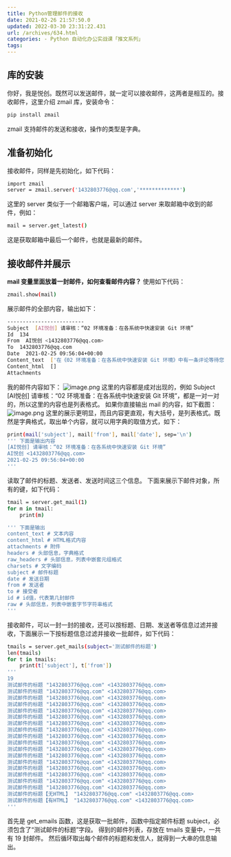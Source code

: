 ```yaml
---
title: Python管理邮件的接收
date: 2021-02-26 21:57:50.0
updated: 2022-03-30 23:31:22.431
url: /archives/634.html
categories: - Python 自动化办公实战课「推文系列」
tags: 
---
```




## 库的安装

你好，我是悦创。既然可以发送邮件，就一定可以接收邮件，这两者是相互的。接收邮件，这里介绍 zmail 库，安装命令：

```bash
pip install zmail
```

zmail 支持邮件的发送和接收，操作的类型是字典。

## 准备初始化

接收邮件，同样是先初始化，如下代码：

```bash
import zmail
server = zmail.server('1432803776@qq.com','*************')
```

这里的 server 类似于一个邮箱客户端，可以通过 server 来取邮箱中收到的邮件，例如：

```bash
mail = server.get_latest()
```

这是获取邮箱中最后一个邮件，也就是最新的邮件。

## 接收邮件并展示

**mail 变量里面放着一封邮件，如何查看邮件内容？** 使用如下代码：

```bash
zmail.show(mail)
```

展示邮件的全部内容，输出如下：

```bash
-------------------------
Subject  [AI悦创] 请审核：“02 环境准备：在各系统中快速安装 Git 环境”
Id  134
From  AI悦创 <1432803776@qq.com>
To  1432803776@qq.com
Date  2021-02-25 09:56:04+00:00
Content_text  ['在《02 环境准备：在各系统中快速安装 Git 环境》中有一条评论等待您的审核\r\nhttps://www.bornforthis.cn/1514.html\r\n\r\n作者：22（IP地址：121.205.195.226，226.195.205.121.broad.pt.fj.dynamic.163data.com.cn）\r\n电子邮箱：2273947745@qq.com\r\nURL：http://2\r\n评论：\r\n11\r\n\r\n批准：https://www.bornforthis.cn/wp-admin/comment.php?action=approve&c=195#wpbody-content\r\n移至回收站：https://www.bornforthis.cn/wp-admin/comment.php?action=trash&c=195#wpbody-content\r\n标记为垃圾评论：https://www.bornforthis.cn/wp-admin/comment.php?action=spam&c=195#wpbody-content\r\n当前有1条评论等待审核。请移步审核页面来查看：\r\nhttps://www.bornforthis.cn/wp-admin/edit-comments.php?comment_status=moderated#wpbody-content\r\n']
Content_html  []
Attachments  
```

我的邮件内容如下： ![image.png](https://img-blog.csdnimg.cn/img_convert/db2db3af7726860cfb98f17f23d55fc9.png) 这里的内容都是成对出现的，例如 Subject \[AI悦创\] 请审核：“02 环境准备：在各系统中快速安装 Git 环境”，都是一对一对的，所以这里的内容也是列表格式。 如果你直接输出 mail 的内容，如下截图： ![image.png](https://img-blog.csdnimg.cn/img_convert/a1eedcb0b722491f40a40924b36897e2.png) 这里的展示更明显，而且内容更直观，有大括号，是列表格式。既然是字典格式，取出单个内容，就可以用字典的取值方式，如下：

```bash
print(mail['subject'], mail['from'], mail['date'], sep='\n')
''' 下面是输出内容
[AI悦创] 请审核：“02 环境准备：在各系统中快速安装 Git 环境”
AI悦创 <1432803776@qq.com>
2021-02-25 09:56:04+00:00
'''
```

读取了邮件的标题、发送者、发送时间这三个信息。 下面来展示下邮件对象，所有的键，如下代码：

```bash
tmail = server.get_mail(1)
for m in tmail:
    print(m)

''' 下面是输出
content_text # 文本内容
content_html # HTML格式内容
attachments # 附件
headers # 头部信息，字典格式
raw_headers # 头部信息，列表中嵌套元组格式
charsets # 文字编码
subject # 邮件标题
date # 发送日期
from # 发送者
to # 接受者
id # id值，代表第几封邮件
raw # 头部信息，列表中嵌套字节字符串格式
'''
```

接收邮件，可以一封一封的接收，还可以按标题、日期、发送者等信息过滤并接收，下面展示一下按标题信息过滤并接收一批邮件，如下代码：

```bash
tmails = server.get_mails(subject='测试邮件的标题')
len(tmails)
for t in tmails:
    print(t['subject'], t['from'])
'''
19
测试邮件的标题 "1432803776@qq.com" <1432803776@qq.com>
测试邮件的标题 "1432803776@qq.com" <1432803776@qq.com>
测试邮件的标题 "1432803776@qq.com" <1432803776@qq.com>
测试邮件的标题 "1432803776@qq.com" <1432803776@qq.com>
测试邮件的标题 "1432803776@qq.com" <1432803776@qq.com>
测试邮件的标题 "1432803776@qq.com" <1432803776@qq.com>
测试邮件的标题 "1432803776@qq.com" <1432803776@qq.com>
测试邮件的标题 "1432803776@qq.com" <1432803776@qq.com>
测试邮件的标题 "1432803776@qq.com" <1432803776@qq.com>
测试邮件的标题 "1432803776@qq.com" <1432803776@qq.com>
测试邮件的标题 "1432803776@qq.com" <1432803776@qq.com>
测试邮件的标题 "1432803776@qq.com" <1432803776@qq.com>
测试邮件的标题 "1432803776@qq.com" <1432803776@qq.com>
测试邮件的标题 "1432803776@qq.com" <1432803776@qq.com>
测试邮件的标题 "1432803776@qq.com" <1432803776@qq.com>
测试邮件的标题 "1432803776@qq.com" <1432803776@qq.com>
测试邮件的标题 "1432803776@qq.com" <1432803776@qq.com>
测试邮件的标题【无HTML】 "1432803776@qq.com" <1432803776@qq.com>
测试邮件的标题【有HTML】 "1432803776@qq.com" <1432803776@qq.com>
'''
```

首先是 get\_emails 函数，这是获取一批邮件，函数中指定邮件标题 subject，必须包含了“测试邮件的标题”字段。 得到的邮件列表，存放在 tmails 变量中，一共有 19 封邮件。 然后循环取出每个邮件的标题和发信人，就得到一大串的信息输出。